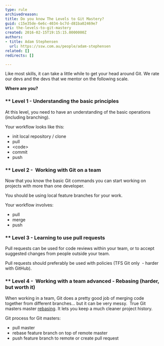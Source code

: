 ```yaml
---
type: rule
archivedreason: 
title: Do you know The Levels to Git Mastery?
guid: c15e35de-6e6c-4034-bc7d-d81ba02469e7
uri: the-levels-to-git-mastery
created: 2016-02-15T19:15:15.0000000Z
authors:
- title: Adam Stephensen
  url: https://ssw.com.au/people/adam-stephensen
related: []
redirects: []

---
```


Like most skills, it can take a little while to get your head around Git.
We rate our devs and the devs that we mentor on the following scale.

**Where are you?**

<!--endintro-->

### \*\* Level 1 - Understanding the basic principles

At this level, you need to have an understanding of the basic operations (including branching).

Your workflow looks like this:

* init local repository / clone
* pull
* &lt;code&gt;
* commit
* push


### \*\* Level 2 -  Working with Git on a team

Now that you know the basic Git commands you can start working on projects with more than one developer.

You should be using local feature branches for your work.

Your workflow involves:

* pull
* merge
* push


### \*\* Level 3 - Learning to use pull requests 

Pull requests can be used for code reviews within your team, or to accept suggested changes from people outside your team.

Pull requests should preferably be used with policies (TFS Git only  - harder with GitHub).

### \*\* Level 4 -  Working with a team advanced - Rebasing (harder, but worth it) 

When working in a team, Git does a pretty good job of merging code together from different branches... but it can be very messy. 
True Git masters master [rebasing](/rebase-not-merge). It lets you keep a much cleaner project history.

Git process for Git masters:

* pull master
* rebase feature branch on top of remote master
* push feature branch to remote or create pull request
